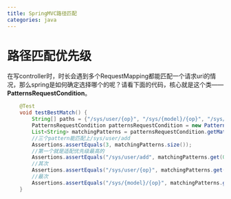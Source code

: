 ```yaml
---
title: SpringMVC路径匹配
categories: java
---
```

# 路径匹配优先级
在写controller时，时长会遇到多个RequestMapping都能匹配一个请求uri的情况，那么spring是如何确定选择哪个的呢？请看下面的代码，核心就是这个类——<b>PatternsRequestCondition</b>。
```java
    @Test
    void testBestMatch() {
        String[] paths = {"/sys/user/{op}", "/sys/{model}/{op}", "/sys/user/add", "/sys/user"};
        PatternsRequestCondition patternsRequestCondition = new PatternsRequestCondition(paths);
        List<String> matchingPatterns = patternsRequestCondition.getMatchingPatterns("/sys/user/add");
        //三个pattern能匹配上/sys/user/add
        Assertions.assertEquals(3, matchingPatterns.size());
        //第一个就是适配优先级最高的
        Assertions.assertEquals("/sys/user/add", matchingPatterns.get(0));
        //其次
        Assertions.assertEquals("/sys/user/{op}", matchingPatterns.get(1));
        //最次
        Assertions.assertEquals("/sys/{model}/{op}", matchingPatterns.get(2));
    }
```